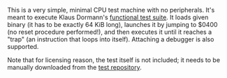 This is a very simple, minimal CPU test machine with no peripherals. It's meant to execute Klaus Dormann's [functional test suite](https://github.com/Klaus2m5/6502_65C02_functional_tests). It loads given binary (it has to be exactly 64 KiB long), launches it by jumping to $0400 (no reset procedure performed!), and then executes it until it reaches a "trap" (an instruction that loops into itself). Attaching a debugger is also supported.

Note that for licensing reason, the test itself is not included; it needs to be manually downloaded from the [test repository](https://github.com/Klaus2m5/6502_65C02_functional_tests).